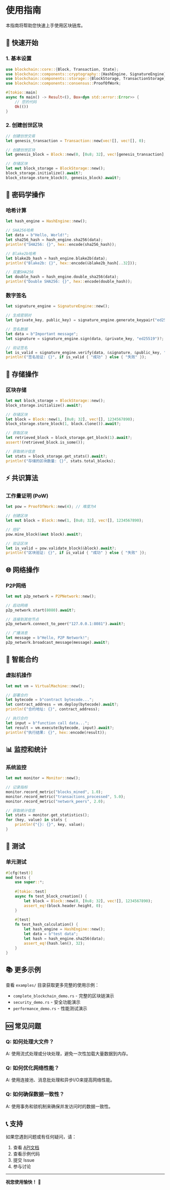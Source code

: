 # 使用指南

本指南将帮助您快速上手使用区块链库。

## 🚀 快速开始

### 1. 基本设置

```rust
use blockchain::core::{Block, Transaction, State};
use blockchain::components::cryptography::{HashEngine, SignatureEngine};
use blockchain::components::storage::{BlockStorage, TransactionStorage};
use blockchain::components::consensus::ProofOfWork;

#[tokio::main]
async fn main() -> Result<(), Box<dyn std::error::Error>> {
    // 您的代码
    Ok(())
}
```

### 2. 创建创世区块

```rust
// 创建创世交易
let genesis_transaction = Transaction::new(vec![], vec![], 0);

// 创建创世区块
let genesis_block = Block::new(0, [0u8; 32], vec![genesis_transaction], 1234567890);

// 存储区块
let mut block_storage = BlockStorage::new();
block_storage.initialize().await?;
block_storage.store_block(0, genesis_block).await?;
```

## 🔐 密码学操作

### 哈希计算

```rust
let hash_engine = HashEngine::new();

// SHA256哈希
let data = b"Hello, World!";
let sha256_hash = hash_engine.sha256(data);
println!("SHA256: {}", hex::encode(sha256_hash));

// Blake2b哈希
let blake2b_hash = hash_engine.blake2b(data);
println!("Blake2b: {}", hex::encode(&blake2b_hash[..32]));

// 双重SHA256
let double_hash = hash_engine.double_sha256(data);
println!("Double SHA256: {}", hex::encode(double_hash));
```

### 数字签名

```rust
let signature_engine = SignatureEngine::new();

// 生成密钥对
let (private_key, public_key) = signature_engine.generate_keypair("ed25519")?;

// 签名数据
let data = b"Important message";
let signature = signature_engine.sign(data, &private_key, "ed25519")?;

// 验证签名
let is_valid = signature_engine.verify(data, &signature, &public_key, "ed25519")?;
println!("签名验证: {}", if is_valid { "成功" } else { "失败" });
```

## 💾 存储操作

### 区块存储

```rust
let mut block_storage = BlockStorage::new();
block_storage.initialize().await?;

// 存储区块
let block = Block::new(1, [0u8; 32], vec![], 1234567890);
block_storage.store_block(1, block.clone()).await?;

// 获取区块
let retrieved_block = block_storage.get_block(1).await?;
assert!(retrieved_block.is_some());

// 获取统计信息
let stats = block_storage.get_stats().await?;
println!("存储的区块数量: {}", stats.total_blocks);
```

## ⚡ 共识算法

### 工作量证明 (PoW)

```rust
let pow = ProofOfWork::new(4); // 难度为4

// 创建区块
let mut block = Block::new(1, [0u8; 32], vec![], 1234567890);

// 挖矿
pow.mine_block(&mut block).await?;

// 验证区块
let is_valid = pow.validate_block(&block).await?;
println!("区块验证: {}", if is_valid { "成功" } else { "失败" });
```

## 🌐 网络操作

### P2P网络

```rust
let mut p2p_network = P2PNetwork::new();

// 启动网络
p2p_network.start(8080).await?;

// 连接到其他节点
p2p_network.connect_to_peer("127.0.0.1:8081").await?;

// 广播消息
let message = b"Hello, P2P Network!";
p2p_network.broadcast_message(message).await?;
```

## 🤖 智能合约

### 虚拟机操作

```rust
let mut vm = VirtualMachine::new();

// 部署合约
let bytecode = b"contract bytecode...";
let contract_address = vm.deploy(bytecode).await?;
println!("合约地址: {}", contract_address);

// 执行合约
let input = b"function call data...";
let result = vm.execute(bytecode, input).await?;
println!("执行结果: {}", hex::encode(result));
```

## 📊 监控和统计

### 系统监控

```rust
let mut monitor = Monitor::new();

// 记录指标
monitor.record_metric("blocks_mined", 1.0);
monitor.record_metric("transactions_processed", 5.0);
monitor.record_metric("network_peers", 2.0);

// 获取统计信息
let stats = monitor.get_statistics();
for (key, value) in stats {
    println!("{}: {}", key, value);
}
```

## 🧪 测试

### 单元测试

```rust
#[cfg(test)]
mod tests {
    use super::*;
    
    #[tokio::test]
    async fn test_block_creation() {
        let block = Block::new(0, [0u8; 32], vec![], 1234567890);
        assert_eq!(block.header.height, 0);
    }
    
    #[test]
    fn test_hash_calculation() {
        let hash_engine = HashEngine::new();
        let data = b"test data";
        let hash = hash_engine.sha256(data);
        assert_eq!(hash.len(), 32);
    }
}
```

## 📚 更多示例

查看 `examples/` 目录获取更多完整的使用示例：

- `complete_blockchain_demo.rs` - 完整的区块链演示
- `security_demo.rs` - 安全功能演示
- `performance_demo.rs` - 性能测试演示

## 🆘 常见问题

### Q: 如何处理大文件？
A: 使用流式处理或分块处理，避免一次性加载大量数据到内存。

### Q: 如何优化网络性能？
A: 使用连接池、消息批处理和异步I/O来提高网络性能。

### Q: 如何确保数据一致性？
A: 使用事务和锁机制来确保并发访问时的数据一致性。

## 📞 支持

如果您遇到问题或有任何疑问，请：

1. 查看 [API文档](API.md)
2. 查看示例代码
3. 提交 Issue
4. 参与讨论

---

**祝您使用愉快！** 🚀
